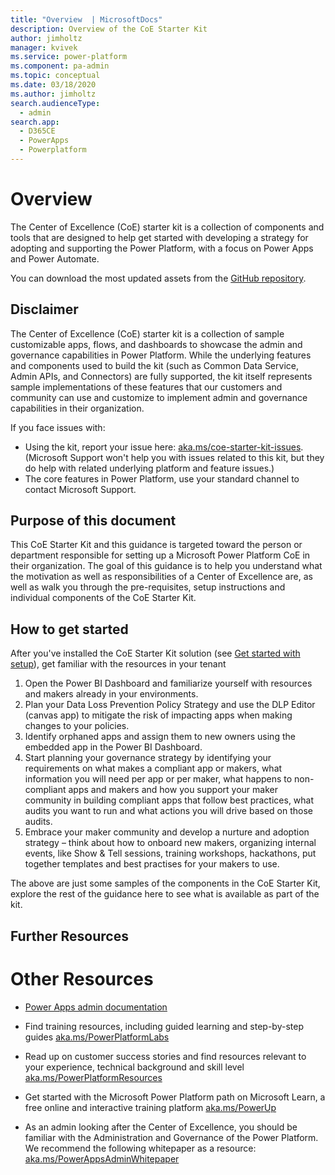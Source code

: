 ```yaml
---
title: "Overview  | MicrosoftDocs"
description: Overview of the CoE Starter Kit
author: jimholtz
manager: kvivek
ms.service: power-platform
ms.component: pa-admin
ms.topic: conceptual
ms.date: 03/18/2020
ms.author: jimholtz
search.audienceType: 
  - admin
search.app: 
  - D365CE
  - PowerApps
  - Powerplatform
---
```

# Overview

The Center of Excellence (CoE) starter kit is a collection of components and tools that are designed to help get started with developing a strategy for adopting and supporting the Power Platform, with a focus on Power Apps and Power Automate.

You can download the most updated assets from the [GitHub repository](https://aka.ms/CoEStarterKitRepo).

## Disclaimer

The Center of Excellence (CoE) starter kit is a collection of sample customizable apps, flows, and dashboards to showcase the admin and governance capabilities in Power Platform. While the underlying features and components used to build the kit (such as Common Data Service, Admin APIs, and Connectors) are fully supported, the kit itself represents sample implementations of these features that our customers and community can use and customize to implement admin and governance capabilities in their organization.

If you face issues with:

- Using the kit, report your issue here: [aka.ms/coe-starter-kit-issues](https://aka.ms/coe-starter-kit-issues). (Microsoft Support won't help you with issues related to this kit, but they do help with related underlying platform and feature issues.)
- The core features in Power Platform, use your standard channel to contact Microsoft Support.

## Purpose of this document

This CoE Starter Kit and this guidance is targeted toward the person or department responsible for setting up a Microsoft Power Platform CoE in their organization. The goal of this guidance is to help you understand what the motivation as well as responsibilities of a Center of Excellence are, as well as walk you through the pre-requisites, setup instructions and individual components of the CoE Starter Kit.

## How to get started

After you've installed the CoE Starter Kit solution (see [Get started with setup](setup.md)), get familiar with the resources in your tenant

1. Open the Power BI Dashboard and familiarize yourself with resources and makers already in your environments.
1. Plan your Data Loss Prevention Policy Strategy and use the DLP Editor (canvas app) to mitigate the risk of impacting apps when making changes to your policies.
1. Identify orphaned apps and assign them to new owners using the embedded app in the Power BI Dashboard.
1. Start planning your governance strategy by identifying your requirements on what makes a compliant app or makers, what information you will need per app or per maker, what happens to non-compliant apps and makers and how you support your maker community in building compliant apps that follow best practices, what audits you want to run and what actions you will drive based on those audits.
1. Embrace your maker community and develop a nurture and adoption strategy – think about how to onboard new makers, organizing internal events, like Show & Tell sessions, training workshops, hackathons, put together templates and best practises for your makers to use.

The above are just some samples of the components in the CoE Starter Kit, explore the rest of the guidance here to see what is available as part of the kit.

## Further Resources

Other Resources
===============

- [Power Apps admin documentation](<https://docs.microsoft.com/powerplatform/admin>)

- Find training resources, including guided learning and step-by-step guides [aka.ms/PowerPlatformLabs](https://aka.ms/powerplatformlabs)

- Read up on customer success stories and find resources relevant to your experience, technical background and skill level [aka.ms/PowerPlatformResources](https://aka.ms/powerplatformresources)

- Get started with the Microsoft Power Platform path on Microsoft Learn, a free online and interactive training platform [aka.ms/PowerUp](<https://aka.ms/PowerUp>)

- As an admin looking after the Center of Excellence, you should be familiar with the Administration and Governance of the Power Platform. We recommend the following whitepaper as a resource: [aka.ms/PowerAppsAdminWhitepaper](<https://aka.ms/powerappsadminwhitepaper>)
